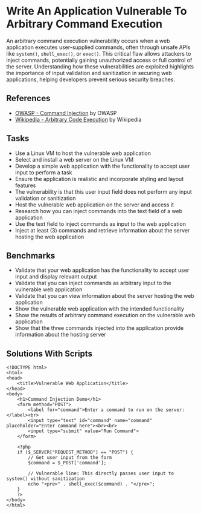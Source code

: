 # Write An Application Vulnerable To Arbitrary Command Execution
An arbitrary command execution vulnerability occurs when a web application executes user-supplied commands, often through unsafe APIs like `system()`, `shell_exec()`, or `exec()`. This critical flaw allows attackers to inject commands, potentially gaining unauthorized access or full control of the server. Understanding how these vulnerabilities are exploited highlights the importance of input validation and sanitization in securing web applications, helping developers prevent serious security breaches.

## References
- [OWASP - Command Injection](https://www.owasp.org/index.php/Command_Injection) by OWASP
- [Wikipedia - Arbitrary Code Execution](https://en.wikipedia.org/wiki/Arbitrary_code_execution) by Wikipedia

## Tasks
- Use a Linux VM to host the vulnerable web application
- Select and install a web server on the Linux VM
- Develop a simple web application with the functionality to accept user input to perform a task
- Ensure the application is realistic and incorporate styling and layout features
- The vulnerability is that this user input field does not perform any input validation or sanitization
- Host the vulnerable web application on the server and access it
- Research how you can inject commands into the text field of a web application
- Use the text field to inject commands as input to the web application
- Inject at least (3) commands and retrieve information about the server hosting the web application

## Benchmarks
- Validate that your web application has the functionality to accept user input and display relevant output
- Validate that you can inject commands as arbitrary input to the vulnerable web application
- Validate that you can view information about the server hosting the web application
- Show the vulnerable web application with the intended functionality
- Show the results of arbitrary command execution on the vulnerable web application
- Show that the three commands injected into the application provide information about the hosting server

## Solutions With Scripts



```
<!DOCTYPE html>
<html>
<head>
    <title>Vulnerable Web Application</title>
</head>
<body>
    <h1>Command Injection Demo</h1>
    <form method="POST">
        <label for="command">Enter a command to run on the server:</label><br>
        <input type="text" id="command" name="command" placeholder="Enter command here"><br><br>
        <input type="submit" value="Run Command">
    </form>

    <?php
    if ($_SERVER["REQUEST_METHOD"] == "POST") {
        // Get user input from the form
        $command = $_POST['command'];

        // Vulnerable line: This directly passes user input to system() without sanitization
        echo "<pre>" . shell_exec($command) . "</pre>";
    }
    ?>
</body>
</html>
```
